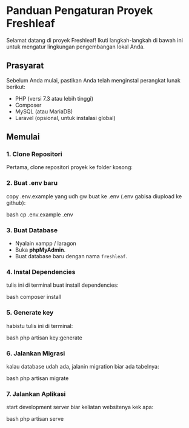 # Panduan Pengaturan Proyek Freshleaf

Selamat datang di proyek Freshleaf! Ikuti langkah-langkah di bawah ini untuk mengatur lingkungan pengembangan lokal Anda.

## Prasyarat

Sebelum Anda mulai, pastikan Anda telah menginstal perangkat lunak berikut:

- PHP (versi 7.3 atau lebih tinggi)
- Composer
- MySQL (atau MariaDB)
- Laravel (opsional, untuk instalasi global)

## Memulai

### 1. Clone Repositori

Pertama, clone repositori proyek ke folder kosong:


### 2. Buat .env baru

copy .env.example yang udh gw buat ke .env (.env gabisa diupload ke github):

bash cp .env.example .env

### 3. Buat Database

- Nyalain xampp / laragon
- Buka **phpMyAdmin**.
- Buat database baru dengan nama `freshleaf`.

### 4. Instal Dependencies

tulis ini di terminal buat install dependencies:

bash composer install

### 5. Generate key

habistu tulis ini di terminal:

bash php artisan key:generate

### 6. Jalankan Migrasi

kalau database udah ada, jalanin migration biar ada tabelnya:

bash php artisan migrate

### 7. Jalankan Aplikasi

start development server biar keliatan websitenya kek apa:

bash php artisan serve